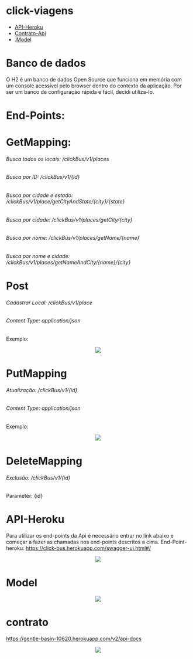 # click-viagens
- [API-Heroku](#API-Heroku)
- [Contrato-Api](#contrato)
- .[Model](#model)

# Banco de dados
O H2 é um banco de dados Open Source que funciona em memória com um console acessível pelo browser dentro do contexto da aplicação. Por ser um banco de configuração rápida e fácil, decidi utiliza-lo.

# End-Points:
# GetMapping:
###### Busca todos os locais: /clickBus/v1/places
###### Busca por ID: /clickBus/v1/{id}
###### Busca por cidade e estado: /clickBus/v1/place/getCityAndState/{city}/{state}
###### Busca por cidade: /clickBus/v1/places/getCity/{city}
###### Busca por nome: /clickBus/v1/places/getName/{name}
###### Busca por nome e cidade: /clickBus/v1/places/getNameAndCity/{name}/{city}

# Post
###### Cadastrar Local: /clickBus/v1/place
###### Content Type: application/json
Exemplo:
<p align="center">
<img src="https://github.com/Jonathan16811/images/blob/master/post.png">
</p>

# PutMapping
###### Atualização: /clickBus/v1/{id}
###### Content Type: application/json
Exemplo:
<p align="center">
<img src="https://github.com/Jonathan16811/images/blob/master/update.png">
</p>

# DeleteMapping
###### Exclusão: /clickBus/v1/{id}
Parameter: {id}

# API-Heroku
Para utilizar os end-points da Api é necessário entrar no link abaixo e começar a fazer as chamadas nos end-points descritos a cima.
End-Point-heroku: https://click-bus.herokuapp.com/swagger-ui.html#/
<p align="center">
<img src="https://github.com/Jonathan16811/images/blob/master/swagger.png.png">
</p>

# Model
<p align="center">
<img src="https://github.com/Jonathan16811/images/blob/master/model.png">
</p>

# contrato
https://gentle-basin-10620.herokuapp.com/v2/api-docs
<p align="center">
<img src="https://github.com/Jonathan16811/images/blob/master/contrato.png">
</p>

